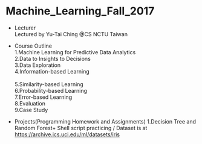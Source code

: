 # Machine_Learning_Fall_2017
* Lecturer<br />
Lectured by Yu-Tai Ching @CS NCTU Taiwan

* Course Outline<br />
1.Machine Learning for Predictive Data Analytics <br />
2.Data to Insights to Decisions <br />
3.Data Exploration <br />
4.Information-based Learning <br /> 	
5.Similarity-based Learning <br />
6.Probability-based Learning <br />
7.Error-based Learning <br />
8.Evaluation <br />
9.Case Study <br />

* Projects(Programming Homework and Assignments)
1.Decision Tree and Random Forest+ Shell script practicing / Dataset is at https://archive.ics.uci.edu/ml/datasets/iris



